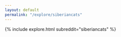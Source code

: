 ```yaml
---
layout: default
permalink: "/explore/siberiancats"
---
```


<link rel="stylesheet" type="text/css" href="/static/css/explore.css">
{% include explore.html subreddit="siberiancats" %}

